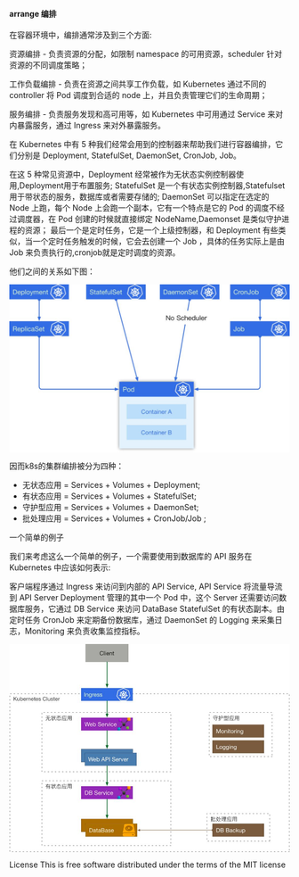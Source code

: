 #### arrange 编排

在容器环境中，编排通常涉及到三个方面:

资源编排 - 负责资源的分配，如限制 namespace 的可用资源，scheduler 针对资源的不同调度策略； 

工作负载编排 - 负责在资源之间共享工作负载，如 Kubernetes 通过不同的 controller 将 Pod 调度到合适的 node 上，并且负责管理它们的生命周期；

服务编排 - 负责服务发现和高可用等，如 Kubernetes 中可用通过 Service 来对内暴露服务，通过 Ingress 来对外暴露服务。

在 Kubernetes 中有 5 种我们经常会用到的控制器来帮助我们进行容器编排，它们分别是 Deployment, StatefulSet, DaemonSet, CronJob, Job。

在这 5 种常见资源中，Deployment 经常被作为无状态实例控制器使用,Deployment用于布置服务;
 StatefulSet 是一个有状态实例控制器,Statefulset用于带状态的服务，数据库或者需要存储的; 
 DaemonSet 可以指定在选定的 Node 上跑，每个 Node 上会跑一个副本，它有一个特点是它的 Pod 的调度不经过调度器，在 Pod 创建的时候就直接绑定 NodeName,Daemonset 是类似守护进程的资源；
最后一个是定时任务，它是一个上级控制器，和 Deployment 有些类似，当一个定时任务触发的时候，它会去创建一个 Job ，具体的任务实际上是由 Job 来负责执行的,cronjob就是定时调度的资源。

他们之间的关系如下图：
<p align="center">
<img width="700" align="center" src="../images/9.jpg" />
</p>

因而k8s的集群编排被分为四种：

* 无状态应用 = Services + Volumes + Deployment;
* 有状态应用 = Services + Volumes + StatefulSet;
* 守护型应用 = Services + Volumes + DaemonSet;
* 批处理应用 = Services + Volumes + CronJob/Job ;

一个简单的例子

我们来考虑这么一个简单的例子，一个需要使用到数据库的 API 服务在 Kubernetes 中应该如何表示: 


客户端程序通过 Ingress 来访问到内部的 API Service, API Service 将流量导流到 API Server Deployment 管理的其中一个 Pod 中，这个 Server 还需要访问数据库服务，它通过 DB Service 来访问 DataBase StatefulSet 的有状态副本。由定时任务 CronJob 来定期备份数据库，通过 DaemonSet 的 Logging 来采集日志，Monitoring 来负责收集监控指标。

<p align="center">
<img width="700" align="center" src="../images/10.jpg" />
</p>


License
This is free software distributed under the terms of the MIT license

